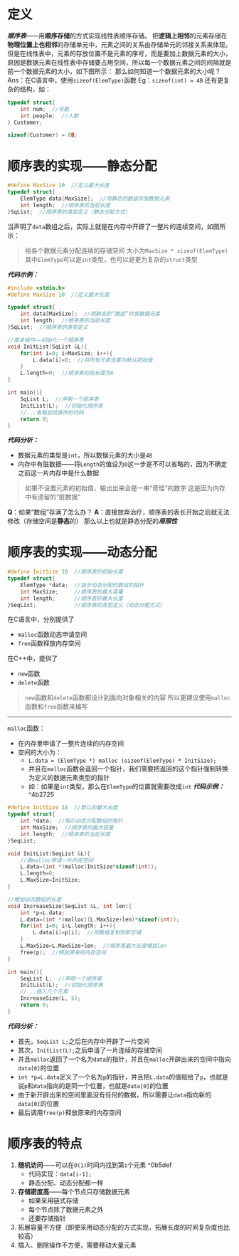 # 定义
***顺序表***——用**顺序存储**的方式实现线性表顺序存储。
把**逻辑上相邻**的元素存储在**物理位置上也相邻**的存储单元中，元素之间的关系由存储单元的邻接关系来体现。
但是在线性表中，元素的存放位置不是元素的序号，而是要加上数据元素的大小，原因是数据元素在线性表中存储要占用空间，所以每一个数据元素之间的间隔就是前一个数据元素的大小，如下图所示：
那么如何知道一个数据元素的大小呢？
Ans：在C语言中，使用`sizeof(ElemType)`函数
Eg：`sizeof(int) = 4B`
还有更复杂的结构，如：
```c
typedef struct{
	int num;  //号数
	int people;  //人数
} Customer;

sizeof(Customer) = 8B;
```
# 顺序表的实现——静态分配
```c
#define MaxSize 10  //定义最大长度
typedef struct{
	ElemType data[MaxSize];  //用静态的数组存放数据元素
	int length;  //顺序表的当前长度
}SqList;  //顺序表的类型定义（静态分配方式）
```
当声明了`data`数组之后，实际上就是在内存中开辟了一整片的连续空间，如图所示：
>给各个数据元素分配连续的存储空间
>大小为`MaxSize * sizeof(ElemType)`
>其中`ElemType`可以是`int`类型，也可以是更为复杂的`struct`类型

***代码示例：***
```c
#include <stdio.h>
#define MaxSize 10  //定义最大长度

typedef struct{
	int data[MaxSize];  //用静态的“数组”存放数据元素
	int length;  //顺序表的当前长度
}SqList;  //顺序表的类型定义

//基本操作——初始化一个顺序表
void InitList(SqList &L){
	for(int i=0; i<MaxSize; i++){
		L.data[i]=0;  //将所有元素设置为默认初始值
	}
	L.length=0;  //顺序表初始长度为0
}

int main(){
	SqList L;  //声明一个顺序表
	InitList(L);  //初始化顺序表
	//...省略后续操作的代码
	return 0;
}
```
***代码分析：***
- 数据元素的类型是`int`，所以数据元素的大小是`4B`
- 内存中有脏数据——将`Length`的值设为`0`这一步是不可以省略的，因为不确定之前这一片内存中是什么数据
>如果不设置元素的初始值，输出出来会是一串“奇怪”的数字
>这是因为内存中有遗留的“脏数据”

**Q**：如果“数组”存满了怎么办？
**A**：直接放弃治疗，顺序表的表长开始之后就无法修改（存储空间是**静态**的）
那么以上也就是静态分配的***局限性***
# 顺序表的实现——动态分配
```c
#define InitSize 10  //顺序表的初始长度
typedef struct{
	ElemType *data;  //指示动态分配的数组的指针
	int MaxSize;     //顺序表的最大容量
	int length;      //顺序表的最大长度
}SeqList;            //顺序表的类型定义（动态分配方式）
```
在C语言中，分别提供了
- `malloc`函数动态申请空间
- `free`函数释放内存空间

在C++中，提供了
- `new`函数
- `delete`函数
>`new`函数和`delete`函数都设计到面向对象相关的内容
>所以更建议使用`malloc`函数和`free`函数来编写

***
`malloc`函数：
- 在内存里申请了一整片连续的内存空间
- 空间的大小为：
	- `L.data = (ElemType *) malloc (sizeof(ElemType) * InitSize);`
	- 并且在`malloc`函数会返回一个指针，我们需要把返回的这个指针强制转换为定义的数据元素类型的指针
	- 如：如果是`int`类型，那么在`ElemType`的位置就需要改成`int`
***代码示例：*** ^4b2725
```c
#define InitSize 10  //默认的最大长度
typedef struct{
	int *data;  //指示动态分配数组的指针
	int MaxSize;  //顺序表的最大容量
	int length;  //顺序表的当前长度
}SeqList;

void InitList(SeqList &L){
	//用malloc申请一片内存空间
	L.data=(int *)malloc(InitSize*sizeof(int));
	L.length=0;
	L.MaxSize=InitSize;
}

//增加动态数组的长度
void IncreaseSize(SeqList &L, int len){
	int *p=L.data;
	L.data=(int *)malloc((L.MaxSize+len)*sizeof(int));
	for(int i=0; i<L.length; i++){
		L.data[i]=p[i];  //将数据复制到新区域
	}
	L.MaxSize=L.MaxSize+len;  //顺序表最大长度增加len
	free(p);  //释放原来的内存空间
}

int main(){
	SeqList L;  //声明一个顺序表
	InitList(L);  //初始化顺序表
	//...插入几个元素
	IncreaseSize(L, 5);
	return 0;
}
```
***代码分析：***
- 首先，`SeqList L;`之后在内存中开辟了一片空间
- 其次，`InitList(L);`之后申请了一片连续的存储空间
- 并且`malloc`返回了一个名为`data`的指针，并且在`malloc`开辟出来的空间中指向`data[0]`的位置
- `int *p=L.data`定义了一个名为`p`的指针，并且把`L.data`的值赋给了`p`，也就是说`p`和`data`指向的是同一个位置，也就是`data[0]`的位置
- 由于新开辟出来的空间里面没有任何的数据，所以需要让`data`指向新的`data[0]`的位置
- 最后调用`free(p)`释放原来的内存空间
# 顺序表的特点
1. **随机访问**——可以在`O(1)`时间内找到第`i`个元素 ^0b5def
	- 代码实现：`data[i-1];`
	- 静态分配、动态分配都一样
2. **存储密度高**——每个节点只存储数据元素
	- 如果采用链式存储
	- 每个节点除了数据元素之外
	- 还要存储指针
3. 拓展容量不方便（即便采用动态分配的方式实现，拓展长度的时间复杂度也比较高）
4. 插入、删除操作不方便，需要移动大量元素
